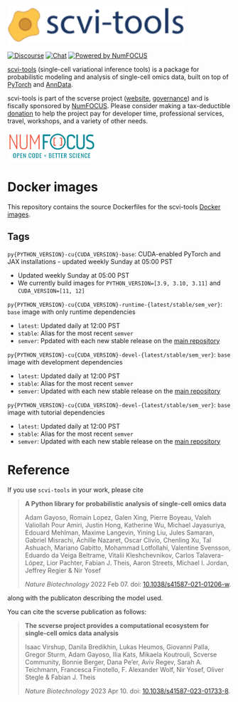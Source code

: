 <img src="https://github.com/scverse/scvi-tools/blob/main/docs/_static/scvi-tools-horizontal.svg?raw=true" width="400" alt="scvi-tools">

[![Discourse](https://img.shields.io/discourse/posts?color=yellow&logo=discourse&server=https%3A%2F%2Fdiscourse.scverse.org)](https://discourse.scverse.org/)
[![Chat](https://img.shields.io/badge/zulip-join_chat-brightgreen.svg)](https://scverse.zulipchat.com/)
[![Powered by NumFOCUS][badge-numfocus]][link-numfocus]

[scvi-tools](https://scvi-tools.org/) (single-cell variational inference
tools) is a package for probabilistic modeling and analysis of single-cell omics
data, built on top of [PyTorch](https://pytorch.org) and
[AnnData](https://anndata.readthedocs.io/en/latest/).

[//]: # "numfocus-fiscal-sponsor-attribution"

scvi-tools is part of the scverse project ([website](https://scverse.org), [governance](https://scverse.org/about/roles)) and is fiscally sponsored by [NumFOCUS](https://numfocus.org/).
Please consider making a tax-deductible [donation](https://numfocus.org/donate-to-scverse) to help the project pay for developer time, professional services, travel, workshops, and a variety of other needs.

<a href="https://numfocus.org/project/scverse">
  <img
    src="https://raw.githubusercontent.com/numfocus/templates/master/images/numfocus-logo.png"
    width="200"
  >
</a>

[badge-numfocus]: https://img.shields.io/badge/powered%20by-NumFOCUS-orange.svg?style=flat&colorA=E1523D&colorB=007D8A
[link-numfocus]: http://numfocus.org

# Docker images

This repository contains the source Dockerfiles for the scvi-tools [Docker images](https://hub.docker.com/repository/docker/scverse/scvi-tools/general).

## Tags

`py{PYTHON_VERSION}-cu{CUDA_VERSION}-base`: CUDA-enabled PyTorch and JAX installations - updated weekly Sunday at 05:00 PST

-   Updated weekly Sunday at 05:00 PST
-   We currently build images for `PYTHON_VERSION=[3.9, 3.10, 3.11]` and `CUDA_VERSION=[11, 12]`

`py{PYTHON_VERSION}-cu{CUDA_VERSION}-runtime-{latest/stable/sem_ver}`: `base` image with only runtime dependencies

-   `latest`: Updated daily at 12:00 PST
-   `stable`: Alias for the most recent `semver`
-   `semver`: Ppdated with each new stable release on the [main repository](https://github.com/scverse/scvi-tools)

`py{PYTHON_VERSION}-cu{CUDA_VERSION}-devel-{latest/stable/sem_ver}`: `base` image with development dependencies

-   `latest`: Updated daily at 12:00 PST
-   `stable`: Alias for the most recent `semver`
-   `semver`: Updated with each new stable release on the [main repository](https://github.com/scverse/scvi-tools)

`py{PYTHON_VERSION}-cu{CUDA_VERSION}-devel-{latest/stable/sem_ver}`: `base` image with tutorial dependencies

-   `latest`: Updated daily at 12:00 PST
-   `stable`: Alias for the most recent `semver`
-   `semver`: Updated with each new stable release on the [main repository](https://github.com/scverse/scvi-tools)

# Reference

If you use `scvi-tools` in your work, please cite

> **A Python library for probabilistic analysis of single-cell omics data**
>
> Adam Gayoso, Romain Lopez, Galen Xing, Pierre Boyeau, Valeh Valiollah Pour Amiri, Justin Hong, Katherine Wu, Michael Jayasuriya, Edouard Mehlman, Maxime Langevin, Yining Liu, Jules Samaran, Gabriel Misrachi, Achille Nazaret, Oscar Clivio, Chenling Xu, Tal Ashuach, Mariano Gabitto, Mohammad Lotfollahi, Valentine Svensson, Eduardo da Veiga Beltrame, Vitalii Kleshchevnikov, Carlos Talavera-López, Lior Pachter, Fabian J. Theis, Aaron Streets, Michael I. Jordan, Jeffrey Regier & Nir Yosef
>
> _Nature Biotechnology_ 2022 Feb 07. doi: [10.1038/s41587-021-01206-w](https://doi.org/10.1038/s41587-021-01206-w).

along with the publicaton describing the model used.

You can cite the scverse publication as follows:

> **The scverse project provides a computational ecosystem for single-cell omics data analysis**
>
> Isaac Virshup, Danila Bredikhin, Lukas Heumos, Giovanni Palla, Gregor Sturm, Adam Gayoso, Ilia Kats, Mikaela Koutrouli, Scverse Community, Bonnie Berger, Dana Pe’er, Aviv Regev, Sarah A. Teichmann, Francesca Finotello, F. Alexander Wolf, Nir Yosef, Oliver Stegle & Fabian J. Theis
>
> _Nature Biotechnology_ 2023 Apr 10. doi: [10.1038/s41587-023-01733-8](https://doi.org/10.1038/s41587-023-01733-8).

